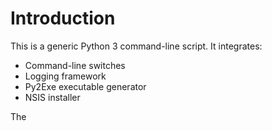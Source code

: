 # Introduction #

This is a generic Python 3 command-line script. It integrates:

* Command-line switches
* Logging framework
* Py2Exe executable generator
* NSIS installer

The 